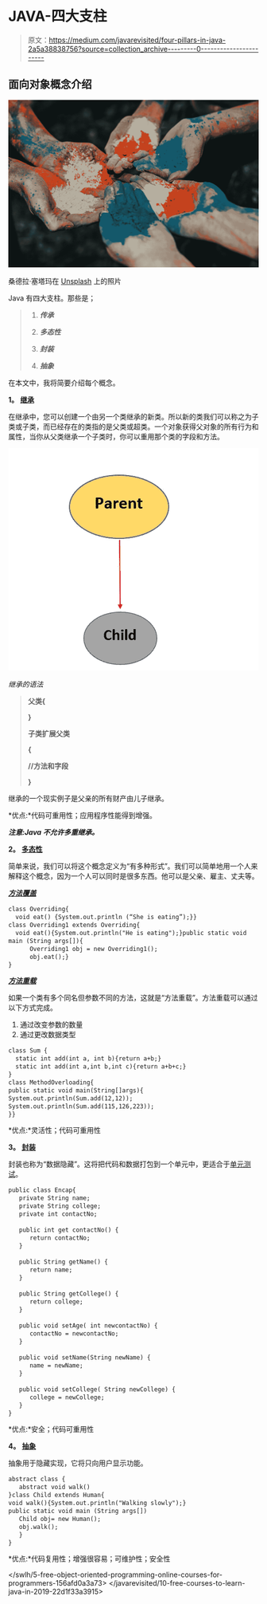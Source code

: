 # JAVA-四大支柱

> 原文：<https://medium.com/javarevisited/four-pillars-in-java-2a5a38838756?source=collection_archive---------0----------------------->

## 面向对象概念介绍

![](img/5a226bcad10cfdc9b960b9c0d4c56381.png)

桑德拉·塞塔玛在 [Unsplash](https://unsplash.com/s/photos/colours?utm_source=unsplash&utm_medium=referral&utm_content=creditCopyText) 上的照片

Java 有四大支柱。那些是；

> 1. ***传承***
> 
> 2. ***多态性***
> 
> 3. ***封装***
> 
> 4. ***抽象***

在本文中，我将简要介绍每个概念。

**1。** [**继承**](https://javarevisited.blogspot.com/2012/10/what-is-inheritance-in-java-and-oops-programming.html)

在继承中，您可以创建一个由另一个类继承的新类。所以新的类我们可以称之为子类或子类，而已经存在的类指的是父类或超类。一个对象获得父对象的所有行为和属性，当你从父类继承一个子类时，你可以重用那个类的字段和方法。

[![](img/48228df6c72e43aede71c90d0f7df805.png)](http://www.java67.com/2012/08/what-is-inheritance-in-java-oops-programming-example.html)

*继承的语法*

> **父类{**
> 
> **}**
> 
> **子类扩展父类**
> 
> **{**
> 
> **//方法和字段**
> 
> **}**

继承的一个现实例子是父亲的所有财产由儿子继承。

*优点:*代码可重用性；应用程序性能得到增强。

***注意:Java 不允许多重继承。***

**2。** [**多态性**](https://javarevisited.blogspot.com/2011/08/what-is-polymorphism-in-java-example.html)

简单来说，我们可以将这个概念定义为“有多种形式”。我们可以简单地用一个人来解释这个概念，因为一个人可以同时是很多东西。他可以是父亲、雇主、丈夫等。

[***方法覆盖***](https://www.java67.com/2012/09/what-is-rules-of-overloading-and-overriding-in-java.html)

```
class Overriding{
  void eat() {System.out.println (“She is eating”);}}
class Overriding1 extends Overriding{
  void eat(){System.out.println("He is eating");}public static void main (String args[]){
      Overriding1 obj = new Overriding1();
      obj.eat();}
}
```

[***方法重载***](https://javarevisited.blogspot.com/2017/01/what-is-real-use-of-method-overloading-in-java-or-programming.html)

如果一个类有多个同名但参数不同的方法，这就是“方法重载”。方法重载可以通过以下方式完成。

1.  通过改变参数的数量
2.  通过更改数据类型

```
class Sum {
  static int add(int a, int b){return a+b;}
  static int add(int a,int b,int c){return a+b+c;}
}
class MethodOverloading{
public static void main(String[]args){
System.out.println(Sum.add(12,12));
System.out.println(Sum.add(115,126,223));
}}
```

*优点:*灵活性；代码可重用性

**3。** [**封装**](https://javarevisited.blogspot.com/2012/03/what-is-encapsulation-in-java-and-oops.html)

封装也称为“数据隐藏”。这将把代码和数据打包到一个单元中，更适合于[单元测试](https://javarevisited.blogspot.com/2019/04/top-5-junit-and-unit-testing-courses-java-programmers.html)。

```
public class Encap{
   private String name;
   private String college;
   private int contactNo;

   public int get contactNo() {
      return contactNo;
   }

   public String getName() {
      return name;
   }

   public String getCollege() {
      return college;
   }

   public void setAge( int newcontactNo) {
      contactNo = newcontactNo;
   }

   public void setName(String newName) {
      name = newName;
   }

   public void setCollege( String newCollege) {
      college = newCollege;
   }
}
```

*优点:*安全；代码可重用性

**4。** [**抽象**](https://javarevisited.blogspot.com/2010/10/abstraction-in-java.html#axzz6oOeSmpNw)

抽象用于隐藏实现，它将只向用户显示功能。

```
abstract class {
   abstract void walk()
}class Child extends Human{
void walk(){System.out.println("Walking slowly");}
public static void main (String args[])
   Child obj= new Human();
   obj.walk();
   }
}
```

*优点:*代码复用性；增强很容易；可维护性；安全性

</swlh/5-free-object-oriented-programming-online-courses-for-programmers-156afd0a3a73>  </javarevisited/10-free-courses-to-learn-java-in-2019-22d1f33a3915> 